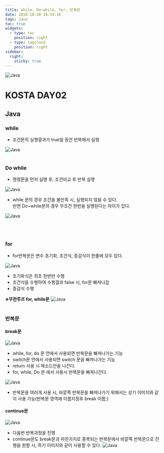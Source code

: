 ```yaml
---
title: while, Do~while, for, 반복문
date: 2018-10-30 16:54:16
tags: Java
toc: true
widgets:
  - type: toc
    position: right
  - type: tagcloud
    position: right
sidebar:
  right:
    sticky: true
---
```

![Java](/images/javaimage.png)
# KOSTA DAY02
## Java
<!-- more -->
### while
- 조건문의 실행결과가 true일 동안 반복해서 실행

![Java](/images/java/java02-01.png)
<br><br>

### Do while
- 명령문을 먼저 실행 후, 조건비교 후 반복 실행

![Java](/images/java/java02-02.png)

- while 문의 경우 조건을 불만족 시, 실행되지 않을 수 있다.    
반면 Do~while문의 경우 무조건 한번을 실행된다는 차이가 있다.

![Java](/images/java/java02-03.png)

<br><br>

### for
- for반복문은 변수 초기화, 조건식, 증감식이 한줄에 모두 있다.

![Java](/images/java/java02-04.png)

- 초기화식은 최초 한번만 수행
- 조건식을 수행하여 수행결과 false 시, for문 빠져나감
- 증감식 수행

**※무한루프 for, while문**
![Java](/images/java/java02-05.png)
<br><br>

### 반복문
#### break문
![Java](/images/java/java02-06.png)
- while, for, do 문 안에서 사용되면 반복문을 빠져나가는 기능
- switch문 안에서 사용되면 switch 문을 빠져나가는 기능
- return 사용 시 메소드안을 나간다.
- for, while, Do 문 에서 사용시 반복문을 빠져나간다.

![Java](/images/java/java02-07.png)
- 반복문을 여러개 사용 시, 바깥쪽 반복문을 빠져나가기 위해서는 상기 이미지와 같이 사용 가능(반복문 영역에 이름지정후 break 이름;)

#### continue문
![Java](/images/java/java02-08.png)
- 다음번 반복과정을 진행
- continue문도 break문과 마찬가지로 중복되는 반복문에서 바깥쪽 반복문으로 진행을 원할 시, 하기 이미지와 같이 사용할 수 있다.
![Java](/images/java/java02-09.png)

<br><br>